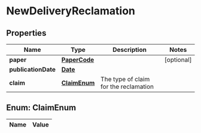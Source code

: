

# NewDeliveryReclamation

## Properties

Name | Type | Description | Notes
------------ | ------------- | ------------- | -------------
**paper** | [**PaperCode**](PaperCode.md) |  |  [optional]
**publicationDate** | [**Date**](Date.md) |  | 
**claim** | [**ClaimEnum**](#ClaimEnum) | The type of claim for the reclamation | 


## Enum: ClaimEnum

Name | Value
---- | -----





